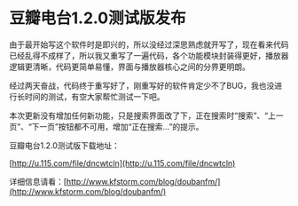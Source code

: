 # 豆瓣电台1.2.0测试版发布

由于最开始写这个软件时是即兴的，所以没经过深思熟虑就开写了，现在看来代码已经乱得不成样了，所以我又重写了一遍代码，各个功能模块封装得更好，播放器逻辑更清晰，代码更简单易懂，界面与播放器核心之间的分界更明朗。

经过两天奋战，代码终于重写好了，刚重写好的软件肯定少不了BUG，我也没进行长时间的测试，有空大家帮忙测试一下吧。

本次更新没有增加任何新功能，只是搜索界面改了下，正在搜索时“搜索”、“上一页”、“下一页”按钮都不可用，增加“正在搜索…”的提示。

豆瓣电台1.2.0测试版下载地址：

[http://u.115.com/file/dncwtcln](http://u.115.com/file/dncwtcln)

详细信息请看：[http://www.kfstorm.com/blog/doubanfm/](http://www.kfstorm.com/blog/doubanfm/)

